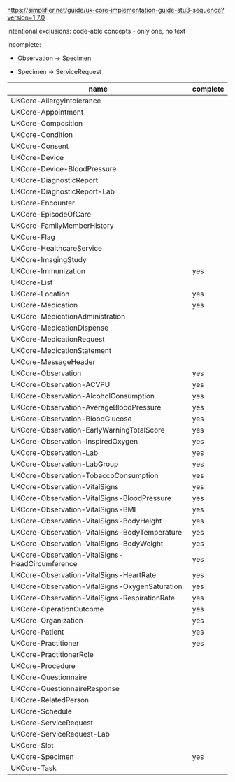 https://simplifier.net/guide/uk-core-implementation-guide-stu3-sequence?version=1.7.0

intentional exclusions:
code-able concepts - only one, no text

incomplete:
- Observation -> Specimen

- Specimen -> ServiceRequest


| name                                            | complete |
|-------------------------------------------------|----------|
| UKCore-AllergyIntolerance                       |          |
| UKCore-Appointment                              |          |
| UKCore-Composition                              |          |
| UKCore-Condition                                |          |
| UKCore-Consent                                  |          |
| UKCore-Device                                   |          |
| UKCore-Device-BloodPressure                     |          |
| UKCore-DiagnosticReport                         |          |
| UKCore-DiagnosticReport-Lab                     |          |
| UKCore-Encounter                                |          |
| UKCore-EpisodeOfCare                            |          |
| UKCore-FamilyMemberHistory                      |          |
| UKCore-Flag                                     |          |
| UKCore-HealthcareService                        |          |
| UKCore-ImagingStudy                             |          |
| UKCore-Immunization                             | yes      |
| UKCore-List                                     |          |
| UKCore-Location                                 | yes      |
| UKCore-Medication                               | yes      |
| UKCore-MedicationAdministration                 |          |
| UKCore-MedicationDispense                       |          |
| UKCore-MedicationRequest                        |          |
| UKCore-MedicationStatement                      |          |
| UKCore-MessageHeader                            |          |
| UKCore-Observation                              | yes      |
| UKCore-Observation-ACVPU                        | yes      |
| UKCore-Observation-AlcoholConsumption           | yes      |
| UKCore-Observation-AverageBloodPressure         | yes      |
| UKCore-Observation-BloodGlucose                 | yes      |
| UKCore-Observation-EarlyWarningTotalScore       | yes      |
| UKCore-Observation-InspiredOxygen               | yes      |
| UKCore-Observation-Lab                          | yes      |
| UKCore-Observation-LabGroup                     | yes      |
| UKCore-Observation-TobaccoConsumption           | yes      |
| UKCore-Observation-VitalSigns                   | yes      |
| UKCore-Observation-VitalSigns-BloodPressure     | yes      |
| UKCore-Observation-VitalSigns-BMI               | yes      |
| UKCore-Observation-VitalSigns-BodyHeight        | yes      |
| UKCore-Observation-VitalSigns-BodyTemperature   | yes      |
| UKCore-Observation-VitalSigns-BodyWeight        | yes      |
| UKCore-Observation-VitalSigns-HeadCircumference | yes      |
| UKCore-Observation-VitalSigns-HeartRate         | yes      |
| UKCore-Observation-VitalSigns-OxygenSaturation  | yes      |
| UKCore-Observation-VitalSigns-RespirationRate   | yes      |
| UKCore-OperationOutcome                         | yes      |
| UKCore-Organization                             | yes      |
| UKCore-Patient                                  | yes      |
| UKCore-Practitioner                             | yes      |
| UKCore-PractitionerRole                         |          |
| UKCore-Procedure                                |          |
| UKCore-Questionnaire                            |          |
| UKCore-QuestionnaireResponse                    |          |
| UKCore-RelatedPerson                            |          |
| UKCore-Schedule                                 |          |
| UKCore-ServiceRequest                           |          |
| UKCore-ServiceRequest-Lab                       |          |
| UKCore-Slot                                     |          |
| UKCore-Specimen                                 | yes      |
| UKCore-Task                                     |          |
